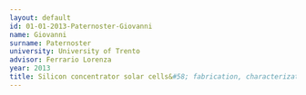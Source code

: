 ```yaml
---
layout: default 
id: 01-01-2013-Paternoster-Giovanni
name: Giovanni
surname: Paternoster
university: University of Trento
advisor: Ferrario Lorenza
year: 2013
title: Silicon concentrator solar cells&#58; fabrication, characterization and development of innovative designs
---
```

